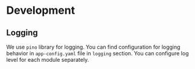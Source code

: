 # Development

## Logging

We use `pino` library for logging.
You can find configuration for logging behavior in `app-config.yaml` file in `logging` section.
You can configure log level for each module separately.
